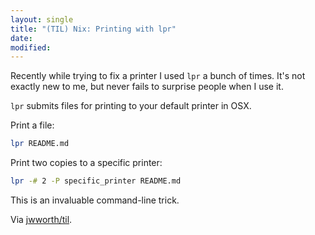 ```yaml
---
layout: single
title: "(TIL) Nix: Printing with lpr"
date:
modified:
---
```


Recently while trying to fix a printer I used `lpr` a bunch of times.
It's not exactly new to me, but never fails to surprise people when I use it.

`lpr` submits files for printing to your default printer in OSX.

Print a file:

```bash
lpr README.md
```

Print two copies to a specific printer:

```bash
lpr -# 2 -P specific_printer README.md
```

This is an invaluable command-line trick.

Via [jwworth/til](https://github.com/jwworth/til).
